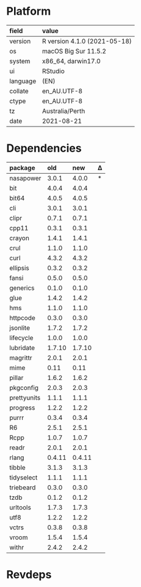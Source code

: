 # Platform

|field    |value                        |
|:--------|:----------------------------|
|version  |R version 4.1.0 (2021-05-18) |
|os       |macOS Big Sur 11.5.2         |
|system   |x86_64, darwin17.0           |
|ui       |RStudio                      |
|language |(EN)                         |
|collate  |en_AU.UTF-8                  |
|ctype    |en_AU.UTF-8                  |
|tz       |Australia/Perth              |
|date     |2021-08-21                   |

# Dependencies

|package     |old    |new    |Δ  |
|:-----------|:------|:------|:--|
|nasapower   |3.0.1  |4.0.0  |*  |
|bit         |4.0.4  |4.0.4  |   |
|bit64       |4.0.5  |4.0.5  |   |
|cli         |3.0.1  |3.0.1  |   |
|clipr       |0.7.1  |0.7.1  |   |
|cpp11       |0.3.1  |0.3.1  |   |
|crayon      |1.4.1  |1.4.1  |   |
|crul        |1.1.0  |1.1.0  |   |
|curl        |4.3.2  |4.3.2  |   |
|ellipsis    |0.3.2  |0.3.2  |   |
|fansi       |0.5.0  |0.5.0  |   |
|generics    |0.1.0  |0.1.0  |   |
|glue        |1.4.2  |1.4.2  |   |
|hms         |1.1.0  |1.1.0  |   |
|httpcode    |0.3.0  |0.3.0  |   |
|jsonlite    |1.7.2  |1.7.2  |   |
|lifecycle   |1.0.0  |1.0.0  |   |
|lubridate   |1.7.10 |1.7.10 |   |
|magrittr    |2.0.1  |2.0.1  |   |
|mime        |0.11   |0.11   |   |
|pillar      |1.6.2  |1.6.2  |   |
|pkgconfig   |2.0.3  |2.0.3  |   |
|prettyunits |1.1.1  |1.1.1  |   |
|progress    |1.2.2  |1.2.2  |   |
|purrr       |0.3.4  |0.3.4  |   |
|R6          |2.5.1  |2.5.1  |   |
|Rcpp        |1.0.7  |1.0.7  |   |
|readr       |2.0.1  |2.0.1  |   |
|rlang       |0.4.11 |0.4.11 |   |
|tibble      |3.1.3  |3.1.3  |   |
|tidyselect  |1.1.1  |1.1.1  |   |
|triebeard   |0.3.0  |0.3.0  |   |
|tzdb        |0.1.2  |0.1.2  |   |
|urltools    |1.7.3  |1.7.3  |   |
|utf8        |1.2.2  |1.2.2  |   |
|vctrs       |0.3.8  |0.3.8  |   |
|vroom       |1.5.4  |1.5.4  |   |
|withr       |2.4.2  |2.4.2  |   |

# Revdeps

